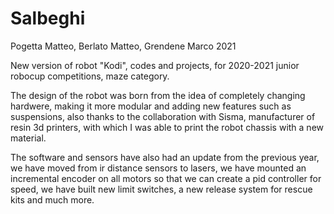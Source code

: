 # Salbeghi

Pogetta Matteo, Berlato Matteo, Grendene Marco 2021

New version of robot "Kodi", codes and projects, for 2020-2021 junior robocup competitions, maze category.

The design of the robot was born from the idea of completely changing hardwere, making it more modular and adding new features such as suspensions, also thanks to the collaboration with Sisma, manufacturer of resin 3d printers, with which I was able to print the robot chassis with a new material.

The software and sensors have also had an update from the previous year, we have moved from ir distance sensors to lasers, we have mounted an incremental encoder on all motors so that we can create a pid controller for speed, we have built new limit switches, a new release system for rescue kits and much more.
